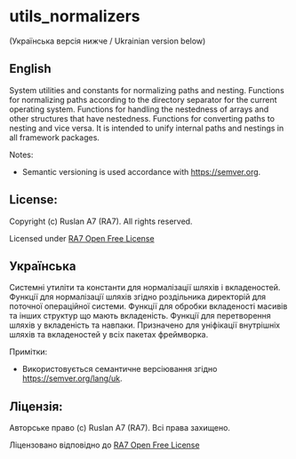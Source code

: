 # utils_normalizers
(Українська версія нижче / Ukrainian version below)

## English
System utilities and constants for normalizing paths and nesting.
Functions for normalizing paths according to the directory separator for the current operating system.
Functions for handling the nestedness of arrays and other structures that have nestedness.
Functions for converting paths to nesting and vice versa.
It is intended to unify internal paths and nestings in all framework packages.

Notes:
- Semantic versioning is used accordance with https://semver.org.

## License:

Copyright (c) Ruslan A7 (RA7). All rights reserved.

Licensed under [RA7 Open Free License](https://ra7.iuid.cc/license)

## Українська
Системні утиліти та константи для нормалізації шляхів і вкладеностей.
Функції для нормалізації шляхів згідно роздільника директорій для поточної операційної системи.
Функції для обробки вкладеності масивів та інших структур що мають вкладеність.
Функції для перетворення шляхів у вкладеність та навпаки.
Призначено для уніфікації внутрішніх шляхів та вкладеностей у всіх пакетах фреймворка.

Примітки:
- Використовується семантичне версіювання згідно https://semver.org/lang/uk.

## Ліцензія:

Авторське право (с) Ruslan A7 (RA7). Всі права захищено.

Ліцензовано відповідно до [RA7 Open Free License](https://ra7.iuid.cc/license)
